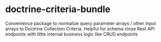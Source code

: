 # doctrine-criteria-bundle
Convenience package to normalize query parameter arrays / other input arrays to Doctrine Collection Criteria. Helpful for schema close Rest API endpoints with little internal business logic like CRUD endpoints
